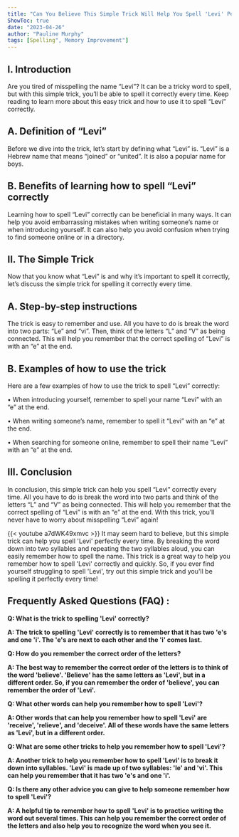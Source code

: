 ```yaml
---
title: "Can You Believe This Simple Trick Will Help You Spell 'Levi' Perfectly Every Time?!"
ShowToc: true 
date: "2023-04-26"
author: "Pauline Murphy" 
tags: [Spelling", Memory Improvement"]
---
```

## I. Introduction
Are you tired of misspelling the name “Levi”? It can be a tricky word to spell, but with this simple trick, you’ll be able to spell it correctly every time. Keep reading to learn more about this easy trick and how to use it to spell “Levi” correctly.

## A. Definition of “Levi”
Before we dive into the trick, let’s start by defining what “Levi” is. “Levi” is a Hebrew name that means “joined” or “united”. It is also a popular name for boys.

## B. Benefits of learning how to spell “Levi” correctly
Learning how to spell “Levi” correctly can be beneficial in many ways. It can help you avoid embarrassing mistakes when writing someone’s name or when introducing yourself. It can also help you avoid confusion when trying to find someone online or in a directory.

## II. The Simple Trick
Now that you know what “Levi” is and why it’s important to spell it correctly, let’s discuss the simple trick for spelling it correctly every time.

## A. Step-by-step instructions
The trick is easy to remember and use. All you have to do is break the word into two parts: “Le” and “vi”. Then, think of the letters “L” and “V” as being connected. This will help you remember that the correct spelling of “Levi” is with an “e” at the end.

## B. Examples of how to use the trick
Here are a few examples of how to use the trick to spell “Levi” correctly:

• When introducing yourself, remember to spell your name “Levi” with an “e” at the end.

• When writing someone’s name, remember to spell it “Levi” with an “e” at the end.

• When searching for someone online, remember to spell their name “Levi” with an “e” at the end.

## III. Conclusion
In conclusion, this simple trick can help you spell “Levi” correctly every time. All you have to do is break the word into two parts and think of the letters “L” and “V” as being connected. This will help you remember that the correct spelling of “Levi” is with an “e” at the end. With this trick, you’ll never have to worry about misspelling “Levi” again!

{{< youtube a7dWK49xmvc >}} 
It may seem hard to believe, but this simple trick can help you spell 'Levi' perfectly every time. By breaking the word down into two syllables and repeating the two syllables aloud, you can easily remember how to spell the name. This trick is a great way to help you remember how to spell 'Levi' correctly and quickly. So, if you ever find yourself struggling to spell 'Levi', try out this simple trick and you'll be spelling it perfectly every time!

## Frequently Asked Questions (FAQ) :
**Q: What is the trick to spelling 'Levi' correctly?**

**A: The trick to spelling 'Levi' correctly is to remember that it has two 'e's and one 'i'. The 'e's are next to each other and the 'i' comes last.**

**Q: How do you remember the correct order of the letters?**

**A: The best way to remember the correct order of the letters is to think of the word 'believe'. 'Believe' has the same letters as 'Levi', but in a different order. So, if you can remember the order of 'believe', you can remember the order of 'Levi'.**

**Q: What other words can help you remember how to spell 'Levi'?**

**A: Other words that can help you remember how to spell 'Levi' are 'receive', 'relieve', and 'deceive'. All of these words have the same letters as 'Levi', but in a different order.**

**Q: What are some other tricks to help you remember how to spell 'Levi'?**

**A: Another trick to help you remember how to spell 'Levi' is to break it down into syllables. 'Levi' is made up of two syllables: 'le' and 'vi'. This can help you remember that it has two 'e's and one 'i'.**

**Q: Is there any other advice you can give to help someone remember how to spell 'Levi'?**

**A: A helpful tip to remember how to spell 'Levi' is to practice writing the word out several times. This can help you remember the correct order of the letters and also help you to recognize the word when you see it.**





